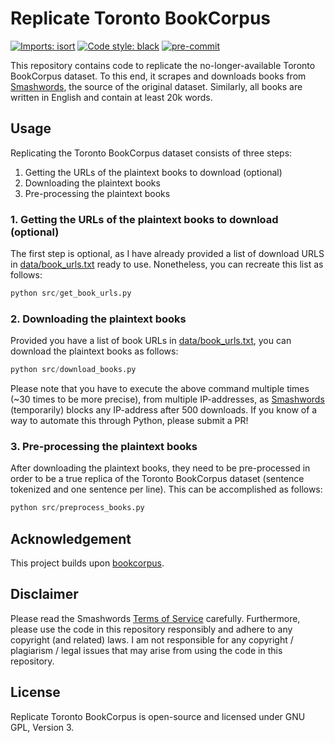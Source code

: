 # Replicate Toronto BookCorpus

[![Imports: isort](https://img.shields.io/badge/%20imports-isort-%231674b1?style=flat&labelColor=ef8336)](https://pycqa.github.io/isort/)
[![Code style: black](https://img.shields.io/badge/code%20style-black-000000.svg)](https://github.com/psf/black)
[![pre-commit](https://img.shields.io/badge/pre--commit-enabled-brightgreen?logo=pre-commit&logoColor=white)](https://github.com/pre-commit/pre-commit)

This repository contains code to replicate the no-longer-available Toronto BookCorpus dataset. To this end, it scrapes and downloads books from [Smashwords](https://www.smashwords.com/), the source of the original dataset. Similarly, all books are written in English and contain at least 20k words.

## Usage

Replicating the Toronto BookCorpus dataset consists of three steps:

1. Getting the URLs of the plaintext books to download (optional)
2. Downloading the plaintext books
3. Pre-processing the plaintext books

### 1. Getting the URLs of the plaintext books to download (optional)

The first step is optional, as I have already provided a list of download URLS in [data/book_urls.txt](./data/book_urls.txt) ready to use. Nonetheless, you can recreate this list as follows:

```python
python src/get_book_urls.py
```

### 2. Downloading the plaintext books

Provided you have a list of book URLs in [data/book_urls.txt](./data/book_urls.txt), you can download the plaintext books as follows:

```python
python src/download_books.py
```

Please note that you have to execute the above command multiple times (~30 times to be more precise), from multiple IP-addresses, as [Smashwords](https://www.smashwords.com/) (temporarily) blocks any IP-address after 500 downloads. If you know of a way to automate this through Python, please submit a PR!

### 3. Pre-processing the plaintext books

After downloading the plaintext books, they need to be pre-processed in order to be a true replica of the Toronto BookCorpus dataset (sentence tokenized and one sentence per line). This can be accomplished as follows:

```python
python src/preprocess_books.py
```

## Acknowledgement

This project builds upon [bookcorpus](https://github.com/soskek/bookcorpus).

## Disclaimer

Please read the Smashwords [Terms of Service](https://www.smashwords.com/about/tos) carefully. Furthermore, please use the code in this repository responsibly and adhere to any copyright (and related) laws. I am not responsible for any copyright / plagiarism / legal issues that may arise from using the code in this repository.

## License

Replicate Toronto BookCorpus is open-source and licensed under GNU GPL, Version 3.
